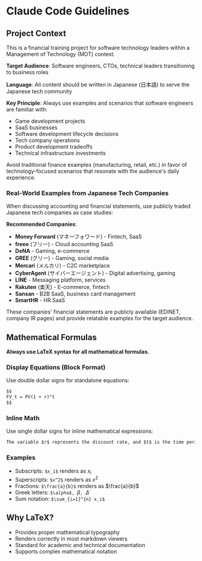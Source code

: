 # Claude Code Guidelines

## Project Context

This is a financial training project for software technology leaders within a Management of Technology (MOT) context.

**Target Audience**: Software engineers, CTOs, technical leaders transitioning to business roles

**Language**: All content should be written in Japanese (日本語) to serve the Japanese tech community

**Key Principle**: Always use examples and scenarios that software engineers are familiar with:
- Game development projects
- SaaS businesses
- Software development lifecycle decisions
- Tech company operations
- Product development tradeoffs
- Technical infrastructure investments

Avoid traditional finance examples (manufacturing, retail, etc.) in favor of technology-focused scenarios that resonate with the audience's daily experience.

### Real-World Examples from Japanese Tech Companies

When discussing accounting and financial statements, use publicly traded Japanese tech companies as case studies:

**Recommended Companies**:
- **Money Forward** (マネーフォワード) - Fintech, SaaS
- **freee** (フリー) - Cloud accounting SaaS
- **DeNA** - Gaming, e-commerce
- **GREE** (グリー) - Gaming, social media
- **Mercari** (メルカリ) - C2C marketplace
- **CyberAgent** (サイバーエージェント) - Digital advertising, gaming
- **LINE** - Messaging platform, services
- **Rakuten** (楽天) - E-commerce, fintech
- **Sansan** - B2B SaaS, business card management
- **SmartHR** - HR SaaS

These companies' financial statements are publicly available (EDINET, company IR pages) and provide relatable examples for the target audience.

## Mathematical Formulas

**Always use LaTeX syntax for all mathematical formulas.**

### Display Equations (Block Format)

Use double dollar signs for standalone equations:

```markdown
$$
FV_t = PV(1 + r)^t
$$
```

### Inline Math

Use single dollar signs for inline mathematical expressions:

```markdown
The variable $r$ represents the discount rate, and $t$ is the time period.
```

### Examples

- Subscripts: `$x_i$` renders as $x_i$
- Superscripts: `$x^2$` renders as $x^2$
- Fractions: `$\frac{a}{b}$` renders as $\frac{a}{b}$
- Greek letters: `$\alpha$, `$\beta$`, `$\Delta$`
- Sum notation: `$\sum_{i=1}^{n} x_i$`

## Why LaTeX?

- Provides proper mathematical typography
- Renders correctly in most markdown viewers
- Standard for academic and technical documentation
- Supports complex mathematical notation

